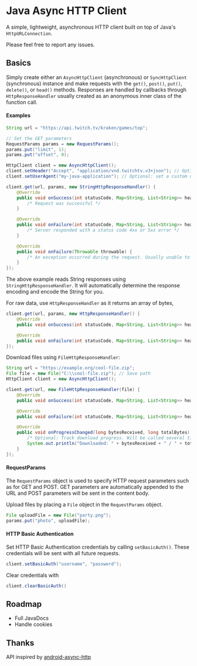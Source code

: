 # Java Async HTTP Client
A simple, lightweight, asynchronous HTTP client built on top of Java's `HttpURLConnection`.

Please feel free to report any issues.

## Basics

Simply create either an `AsyncHttpClient` (asynchronous) or `SyncHttpClient` (synchronous) instance and make requests with the `get()`, `post()`, `put()`, `delete()`, or `head()` methods.
Responses are handled by callbacks through `HttpResponseHandler` usually created as an anonymous inner class of the function call.


#### Examples

```java
String url = "https://api.twitch.tv/kraken/games/top";

// Set the GET parameters
RequestParams params = new RequestParams();
params.put("limit", 1);
params.put("offset", 0);

HttpClient client = new AsyncHttpClient();
client.setHeader("Accept", "application/vnd.twitchtv.v3+json"); // Optional: send custom headers; sent with all future requests
client.setUserAgent("my-java-application"); // Optional: set a custom user-agent

client.get(url, params, new StringHttpResponseHandler() {
    @Override
    public void onSuccess(int statusCode, Map<String, List<String>> headers, String content) {
        /* Request was successful */
    }

    @Override
    public void onFailure(int statusCode, Map<String, List<String>> headers, String content) {
        /* Server responded with a status code 4xx or 5xx error */
    }

    @Override
    public void onFailure(Throwable throwable) {
        /* An exception occurred during the request. Usually unable to connect or there was an error reading the response */
    }
});
```

The above example reads String responses using `StringHttpResponseHandler`. It will automatically determine the response encoding and encode the String for you.

For raw data, use `HttpResponseHandler` as it returns an array of bytes,

```java
client.get(url, params, new HttpResponseHandler() {
    @Override
    public void onSuccess(int statusCode, Map<String, List<String>> headers, byte[] content) {}

    @Override
    public void onFailure(int statusCode, Map<String, List<String>> headers, byte[] content) {}
});
```

Download files using `FileHttpResponseHandler`:

```java
String url = "https://example.org/cool-file.zip";
File file = new File("C:\\cool-file.zip"); // Save path
HttpClient client = new AsyncHttpClient();

client.get(url, new FileHttpResponseHandler(file) {
    @Override
    public void onSuccess(int statusCode, Map<String, List<String>> headers, File content) {}

    @Override
    public void onFailure(int statusCode, Map<String, List<String>> headers, File content) {}

    @Override
    public void onProgressChanged(long bytesReceived, long totalBytes) {
        /* Optional: Track download progress. Will be called several times during file download */
        System.out.println("Downloaded: " + bytesReceived + " / " + totalBytes);
    }
});
```

#### RequestParams

The `RequestParams` object is used to specify HTTP request parameters such as for GET and POST. GET parameters are automatically appended to the URL and POST parameters will be sent in the content body.

Upload files by placing a `File` object in the `RequestParams` object.

```java
File uploadFile = new File("party.png");
params.put("photo", uploadFile); 
```

#### HTTP Basic Authentication

Set HTTP Basic Authentication credentials by calling `setBasicAuth()`. These credentials will be sent with all future requests.

```java
client.setBasicAuth("username", "password");
```

Clear credentials with

```java
client.clearBasicAuth()
```

## Roadmap

* Full JavaDocs
* Handle cookies

## Thanks

API inspired by [android-async-http](https://github.com/loopj/android-async-http)